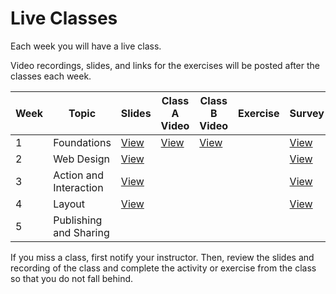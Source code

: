 # Live Classes

Each week you will have a live class.

Video recordings, slides, and links for the exercises will be posted after the classes each week.

<!-- TODO: Replace links after live classes (section 1 and 2 separately) -->

| Week | Topic                  | Slides     | Class A Video | Class B Video | Exercise | Survey       |
| ---- | ---------------------- | ---------- | ------------- | ------------- | -------- | ------------ |
| 1    | Foundations            | [View][s1] | [View][v1a]   | [View][v1b]   |          | [View][sur1] |
| 2    | Web Design             | [View][s2] |               |               |          | [View][sur2] |
| 3    | Action and Interaction | [View][s3] |               |               |          | [View][sur3] |
| 4    | Layout                 | [View][s4] |               |               |          | [View][sur4] |
| 5    | Publishing and Sharing |            |               |               |          |              |

If you miss a class, first notify your instructor. Then, review the slides and
recording of the class and complete the activity or exercise from the class so that you do not fall behind.

[s1]: https://docs.google.com/presentation/d/1H1yHkulWSOeU4_OOqAID9ZngGIiwvXrdKDZzmkXv4oI/edit?usp=sharing
[s2]: https://docs.google.com/presentation/d/1CI1CfLkrKF9ip_NwlRFceo31qLcEqjaYFJvvZ1kihyw/edit?usp=sharing
[s3]: https://docs.google.com/presentation/d/1GSFefXUFeAqZIcag0m532N0kAQU3w0D-VfN7XDW22Eo/edit?usp=sharing
[s4]: https://docs.google.com/presentation/d/1du7uMS-UeoQ7ZCBN9641v19jtaTVCTLimaHZQzw6HTI/edit?usp=sharing
[v1a]: https://youtu.be/P5or2M-ZtrI
[v1b]: https://www.youtube.com/watch?v=xugTElKajzM
[e1]: https://www.youtube.com/embed/FdenvaWdkIA?start=1915
[e2]: https://youtu.be/RxELqwNp_Kg?t=1828
[e3]: https://youtu.be/TAXNkbas62g?t=1070
[sur1]: https://docs.google.com/forms/d/e/1FAIpQLSfEbvSJ1EYI6MYmu9WJxfwpXeWIeoATpEWTlO8fRoKF4ppOrw/viewform?usp=sf_link
[sur2]: https://docs.google.com/forms/d/e/1FAIpQLSfwduMaYaJQzMJu2BpXGWmmpjkjO-RN4gjFdYjD2T_94NdYqA/viewform?usp=sf_link
[sur3]: https://docs.google.com/forms/d/e/1FAIpQLSevuY0Z76veN-dn-S3PdtBaMa7LKHyDBR0f-SSK-QnKGbN_Pw/viewform?usp=sf_link
[sur4]: https://docs.google.com/forms/d/e/1FAIpQLSdZcQEEfK65XhhVv01Rkaz1m2TQ4G6g5AnQuMVVBezDg9DfHw/viewform?usp=sf_link

